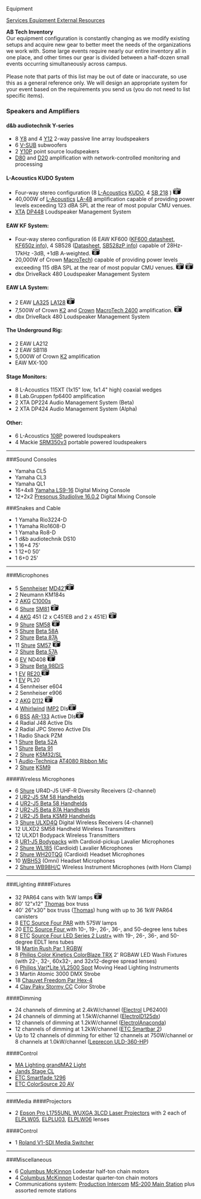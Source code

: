 Equipment
<div class = "title-header">
  <p class="text-justify"> 
    <a href="/services"> Services </a> 
    <a href="/equipment" class="current"> Equipment </a>
    <a href="/external"> External Resources </a> 
  </p>
</div>

**AB Tech Inventory**  
Our equipment configuration is constantly changing as we modify existing
setups and acquire new gear
to better meet the needs of the organizations we work with. Some large events
require nearly our entire inventory all in one place, and other times our gear
is divided between a half-dozen small events occurring simultaneously across
campus.
<br><br>
Please note that parts of this list may be out of date or inaccurate, so use
this as a general reference only.
We will design an appropriate system for your event based on the requirements
you send us (you do not need to list specific items).  
### Speakers and Amplifiers

#### d&b audiotechnik Y-series
* 8 [Y8](https://www.dbaudio.com/global/en/products/series/y-series/y8/) and 4 [Y12](https://www.dbaudio.com/global/en/products/series/y-series/y12/) 2-way passive line array loudspeakers
* 6 [V-SUB](https://www.dbaudio.com/global/en/products/series/v-series/v-gsub/) subwoofers
* 2 [Y10P](https://www.dbaudio.com/global/en/products/series/y-series/y10p/) point source loudspeakers
* [D80](https://www.dbaudio.com/global/en/products/amplifiers/d80/) and [D20](https://www.dbaudio.com/global/en/products/amplifiers/d20/) amplification with network-controlled monitoring and processing

#### L-Acoustics KUDO System

* Four-way stereo configuration (8 [L-Acoustics](http://www.l-acoustics.com)
 [KUDO](http://www.l-acoustics.com/products-kudo-33.html),
  4 [SB 218](http://www.l-acoustics.com/products-sb28-subwoofer-44.html) ) 
  <a href="/static/img/equipment/kudo.jpg"><img
      border=0 src="/static/img/photo.gif"></a>
* 40,000W of [L-Acoustics](http://www.l-acoustics.com/)
  [LA-48](http://labgruppen.com/products/fp_series/c/fp_6400/)
  amplification capable of providing power levels exceeding 123 dBA SPL at the rear
  of most popular CMU venues.
* [XTA](http://www.audiocore.co.uk/)
  [DP448](http://www.audiocore.co.uk/products-series4.html)
  Loudspeaker Management System


#### EAW KF System:
* Four-way stereo configuration (6 EAW KF600
  (<a href="ftp://ftp.eaw.com/Loudspeaker_product_info/Discontinued_loudspeakers/KF_Series//KF600.pdf">KF600 datasheet</a>,
  <a href="http://www.eaw.com/products/item.phtml?part_number=997195">KF650z info</a>),
  4 SB528 (<a href="ftp://ftp.eaw.com/Discontinued%20Products/Datasheets/PDFs/SB528.pdf">Datasheet</a>,
  <a href="http://www.eaw.com/products/item.phtml?part_number=997150">SB528zP info</a>)
  capable of 28Hz-17kHz -3dB, +1dB A-weighted. <a href="/static/img/equipment/mains.jpg"><img border=0
                                                       src="/static/img/photo.gif"></a>
* 20,000W of Crown
  <a href="http://www.crownaudio.com/amp_htm/macronew.htm">MacroTech</a>)
  capable of providing power levels exceeding 115 dBA SPL at the rear
  of most popular CMU venues. <a href="/static/img/equipment/ferdinand.jpg"><img border=0 src="/static/img/photo.gif"></a>
  <a href="/static/img/equipment/luther.jpg"><img border=0 src="/static/img/photo.gif"></a>
* dbx DriveRack 480 Loudspeaker Management System

#### EAW LA System:  
* 2 EAW <a href="http://www.eaw.com/products/item.phtml?part_number=999025">LA325</a> <a href="http://www.eaw.com/products/item.phtml?part_number=997212">LA128</a> <a href="/static/img/equipment/la.jpg"><img border=0 src="/static/img/photo.gif"></a>
* 7,500W of Crown <a href="http://www.crownaudio.com/amp_htm/k.htm">K2</a> and <a href="http://www.crownaudio.com">Crown</a> <a href="http://www.crownaudio.com/amp_htm/macronew.htm">MacroTech 2400</a> amplification. <a href="/static/img/equipment/swissvale.jpg"><img border=0 src="/static/img/photo.gif"></a>
* dbx DriveRack 480 Loudspeaker Management System

#### The Underground Rig:
* 2 EAW LA212
* 2 EAW SB118
* 5,000W of Crown <a href="http://www.crownaudio.com/amp_htm/k.htm">K2</a> amplification
* EAW MX-100

#### Stage Monitors:

* 8 L-Acoustics 115XT (1x15" low, 1x1.4" high) coaxial wedges
* 8 Lab.Gruppen fp6400 amplification
* 2 XTA DP224 Audio Management System (Beta)
* 2 XTA DP424 Audio Management System (Alpha)

#### Other:
* 6 L-Acoustics [108P](https://www.l-acoustics.com/en/product/108p/) powered loudspeakers
* 4 Mackie [SRM350v3](https://mackie.com/sites/default/files/PRODUCT%20RESOURCES/SPECS/Spec_Sheets/SRM350v3_450v3_SS.pdf) portable powered loudspeakers

<hr>

###Sound Consoles
<ul>
  <li>Yamaha CL5
  <li>Yamaha CL3
  <li>Yamaha QL1
  <li>16+4x8 <a href="http://www.yamahaproaudio.com/products/mixers/ls9/">Yamaha LS9-16</a> Digital Mixing Console
  <li>12+2x2 <a href="http://www.presonus.com/products/StudioLive-16.0.2">Presonus Studiolive 16.0.2</a> Digital Mixing Console
</ul>

###Snakes and Cable
<ul>
  <li>1 Yamaha Rio3224-D</li>
  <li>1 Yamaha Rio1608-D</li>
  <li>1 Yamaha Ro8-D</li>
  <li>1 d&b audiotechnik DS10</li>
  <li>1 16+4 75'</li>
  <li>1 12+0 50'</li>
  <li>1 6+0 25'</li>
</ul>

<hr>

###Microphones
<ul>
  <li>5 <a href="http://www.sennheiserusa.com">Sennheiser</a> <a href="http://www.sennheiserusa.com/pages/products/micro/md421.htm">MD421</a><a href="/static/img/equipment/421.jpg"><img border=0 src="/static/img/photo.gif"></a>
  <li>2 Neumann KM184s
  <li>2 <a href="http://www.akg.com">AKG</a> <a href="http://www.akg.com/products/powerslave,mynodeid,15,id,759,pid,759,_language,EN.html">C1000s</a> </a>
  <li>6 <a href="http://www.shure.com">Shure</a> <a href="http://www.shure.com/microphones/models/sm81.asp">SM81</a> <a href="/static/img/equipment/sm81.jpg"><img border=0 src="/static/img/photo.gif"></a>
  <li>4 <a href="http://www.akg.com">AKG</a> 451 (2 x C451EB and 2 x 451E) <a href="/static/img/equipment/ck451eb.jpg"><img border=0 src="/static/img/photo.gif"></a>
  <li>9 <a href="http://www.shure.com">Shure</a> <a href="http://www.shure.com/microphones/models/sm58.asp">SM58</a> <a href="/static/img/equipment/sm58.jpg"><img border=0 src="/static/img/photo.gif"></a>
  <li>5 <a href="http://www.shure.com">Shure</a> <a href="http://www.shure.com/microphones/models/beta58a.asp">Beta 58A</a>
  <li>2 <a href="http://www.shure.com">Shure</a> <a href="http://www.shure.com/microphones/models/beta87.asp">Beta 87A</a>
  <li>11 <a href="http://www.shure.com">Shure</a> <a href="http://www.shure.com/microphones/models/sm57.asp">SM57</a> <a href="/static/img/equipment/sm57.jpg"><img border=0 src="/static/img/photo.gif"></a>
  <li>2 <a href="http://www.shure.com">Shure</a> <a href="http://www.shure.com/microphones/models/beta57a.asp">Beta 57A</a>
  <li>6 <a href="http://www.electrovoice.com">EV</a> ND408 <a href="/static/img/equipment/408.jpg"><img border=0 src="/static/img/photo.gif"></a>
  <li>3 <a href="http://www.shure.com">Shure</a> <a href="http://www.shure.com/microphones/models/beta98ds.asp">Beta 98D/S</a>
  <li>1 <a href="http://www.electrovoice.com">EV</a> <a href="http://www.electrovoice.com/electrovoice/products.nsf/allpages/4F56507BDF754C5086256B900080527F?Opendocument">RE20 </a><a href="/static/img/equipment/re20.jpg"><img border=0 src="/static/img/photo.gif"></a>
  <li>1 <a href="http://www.electrovoice.com">EV</a> PL20
  <li>4 Sennheiser e604
  <li>2 Sennheiser e906
  <li>2 <a href="http://www.akg-acoustics.com">AKG</a> <a href="http://www.akg.com/products/powerslave,mynodeid,15,id,261,pid,261,_language,EN.html">D112</a> <a href="/static/img/equipment/d112.jpg"><img border=0 src="/static/img/photo.gif"></a>
  <li>4 <a href="http://www.whirlwindusa.com">Whirlwind</a> <a href="http://www.whirlwindusa.com/dirbox.html">IMP2</a> DIs<a href="/static/img/equipment/DI.jpg"><img border=0 src="/static/img/photo.gif"></a>
  <li>6 <a href="http://www.bss.co.uk">BSS</a> <a href="http://www.bss.co.uk/ar133.htm">AR-133</a> Active DIs<a href="/static/img/equipment/ar133.gif"><img border=0 src="/static/img/photo.gif"></a>
  <li>4 Radial J48 Active DIs
  <li>2 Radial JPC Stereo Active DIs
  <li>1 Radio Shack PZM
  <li>1 <a href="http://www.shure.com">Shure</a> <a href="http://www.shure.com/microphones/models/beta52.asp">Beta 52A</a>
  <li>1 <a href="http://www.shure.com">Shure</a> <a href="http://www.shure.com/microphones/models/beta91.asp">Beta 91</a>
  <li>2 <a href="http://www.shure.com">Shure</a> <a href="http://www.shure.com/microphones/models/ksm32.asp">KSM32/SL </a>
  <li>1 <a href="http://www.audio-technica.com">Audio-Technica</a> <a href="http://www.audio-technica.com/cms/wired_mics/b0107aebd9c2641d/index.html">AT4080 Ribbon Mic </a>
  <li>2 <a href="http://www.shure.com">Shure</a> <a href="http://www.shure.com/americas/products/microphones/ksm/ksm9-handheld-vocal-microphone">KSM9 </a>
</ul>


####Wireless Microphones
<ul>
  <li>6 <a href="http://www.shure.com">Shure</a> UR4D-J5 UHF-R Diversity Receivers (2-channel)
  <li>2 <a href="http://www.shure.com/wireless/uhf/u2.asp">UR2-J5 SM 58 Handhelds</a>
  <li>4 <a href="http://www.shure.com/wireless/uhf/u2.asp">UR2-J5 Beta 58 Handhelds</a>
  <li>2 <a href="http://www.shure.com/wireless/uhf/u2.asp">UR2-J5 Beta 87A Handhelds</a>
  <li>2 <a href="http://www.shure.com/wireless/uhf/u2.asp">UR2-J5 Beta KSM9 Handhelds</a>
  <li>3 <a href="http://www.shure.com/americas/products/wireless-systems/ulxd-systems">Shure ULXD4Q</a> Digital Wireless Receivers (4-channel)</li>
  <li>12 ULXD2 SM58 Handheld Wireless Transmitters</li>
  <li>12 ULXD1 Bodypack Wireless Transmitters</li>
  <li>8 <a href="http://www.shure.com/wireless/uhf/u1.asp">UR1-J5 Bodypacks</a> with Cardioid-pickup Lavalier Microphones
  <li>2 <a href="http://www.shure.com/microphones/models/wl18x.asp">Shure WL185</a> (Cardioid) Lavalier Microphones
  <li>2 <a href="http://www.shure.com/microphones/models/wh20.asp">Shure WH20TQG</a> (Cardioid) Headset Microphones
  <li>10 <a href="http://www.shure.com/microphones/models/beta53.asp">WBH53</a> (Omni) Headset Microphones
  <li>2 <a href="http://www.shure.com/microphones/models/beta98h.asp">Shure WB98H/C</a> Wireless Instrument Microphones (with Horn Clamp)
</ul>

<hr>

###Lighting
####Fixtures
<ul>
  <li>32 PAR64 cans with 1kW lamps <a href="/static/img/equipment/pars.jpg"><img border=0 src="/static/img/photo.gif"></a>
  <li>80' 12"x12" <a href="http://www.jthomaseng.com">Thomas</a> box truss
  <li>40' 26"x30" box truss (<a href="http://www.jthomaseng.com">Thomas</a>) hung with up to 36 1kW PAR64 canisters
  <li>8 <a href="http://www.etcconnect.com">ETC</a><a href="http://www.etcconnect.com/products/products.asp?13"> Source Four PAR</a> with 575W lamps
  <li>20 <a href="http://www.etcconnect.com">ETC</a><a href="http://www.etcconnect.com/products/products.asp?1"> Source Four </a> with 10-, 19-, 26-, 36-, and 50-degree lens tubes
  <li>8 <a href="http://www.etcconnect.com">ETC</a> <a href="https://www.etcconnect.com/Products/Lighting-Fixtures/Source-Four-LED-Series-2/Source-Four-LED-Series-2-Lustr/">Source Four LED Series 2 Lustr+</a> with 19-, 26-, 36-, and 50-degree EDLT lens tubes</li>
  <li>18 <a href="http://www.martin.com/">Martin</a><a href="http://www.martin.com/en-us/product-details/rush-par-1-rgbw"> Rush Par 1 RGBW</a>
  <li>8 <a href="http://www.colorkinetics.com/ls/rgb/colorblazetrx/">Philips Color Kinetics ColorBlaze TRX</a> 2' RGBAW LED Wash Fixtures (with 22-, 32-, 60x32-, and 32x12-degree spread lenses)
  <li>6 <a href="http://www.vari-lite.com/index.php?src=directory&view=products&srctype=detail&refno=34215&category=Series2000">Philips Vari*Lite VL2500 Spot</a> Moving Head Lighting Instruments
  <li>3 Martin Atomic 3000 DMX Strobe
  <li>18 <a href="https://www.chauvetdj.com/products/freedom-par-hex-4/">Chauvet Freedom Par Hex-4</a>
  <li>4 <a href="https://www.claypaky.it/en/products/stormy">Clay Paky Stormy CC</a> Color Strobe
</ul>
####Dimming
<ul>
  <li>24 channels of dimming at 2.4kW/channel (<a href="http://www.electrol.net">Electrol</a> LP62400)
  <li>24 channels of dimming at 1.5kW/channel (<a href="http://www.electrol.net">Electrol</a><a href="http://www.electrol.net/dxdimming.htm">D125dx</a>)
  <li>12 channels of dimming at 1.2kW/channel (<a href="http://www.electrol.net">Electrol</a><a href="http://www.electrol.net/anaconda.htm">Anaconda</a>)
  <li>12 channels of dimming at 1.2kW/channel (<a href="https://www.etcconnect.com/Products/Power-Controls/Distributed/SmartSystems/SmartBar-2.aspx">ETC Smartbar 2</a>)
  <li>Up to 12 channels of dimming for either 12 channels at 750W/channel or 8 channels at 1.0kW/channel (<a href="https://www.leprecon.com/products/product/9">Leprecon ULD-360-HP</a>)
</ul>
####Control
<ul>
  <li><a href="http://www.malighting.com/en/products/control/control/ma-lighting/grandma2-light/120112-grandma2-light.html">MA Lighting grandMA2 Light</a>
    <li><a href="https://jands.com/stage-cl/">Jands Stage CL</a>
  <li><a href="http://www.etcconnect.com/Products/Consoles/Smart-Family/SmartFade/Features.aspx">ETC Smartfade 1296</a>
  <li><a href="https://www.etcconnect.com/Products/Consoles/ColorSource/Features.aspx">ETC ColorSource 20 AV</a>
</ul>

<hr>

###Media
####Projectors
<ul>
  <li>2 <a href="https://epson.com/For-Work/Projectors/Large-Venue/Pro-L1755UNL-WUXGA-3LCD-Laser-Projector-with-4K-Enhancement-Without-Lens/p/V11H892820">Epson Pro L1755UNL WUXGA 3LCD Laser Projectors</a> with 2 each of <a href="https://epson.com/Accessories/Projector-Accessories/Wide-Throw-%231-Zoom-Lens-%28ELPLW05%29/p/V12H004W05">ELPLW05</a>, <a href="https://epson.com/Accessories/Projector-Accessories/Short-Throw-%231-Zoom-Lens-%28ELPLU03%29/p/V12H004U03">ELPLU03</a>, <a href="https://epson.com/Accessories/Projector-Accessories/Wide-Throw-%232-Zoom-Lens-%28ELPLW06%29/p/V12H004W06">ELPLW06</a> lenses
</ul>
####Control
<ul>
  <li>1 <a href="https://proav.roland.com/global/products/v-1sdi/">Roland V1-SDI Media Switcher</a>
</ul>

<hr>

###Miscellaneous
<ul>
  <li>6 <a href="http://www.cmworks.com/">Columbus McKinnon</a> Lodestar half-ton chain motors
  <li>4 <a href="http://www.cmworks.com/">Columbus McKinnon</a> Lodestar quarter-ton chain motors
  <li>Communications system: <a href="http://www.beltpack.com">Production Intercom</a> <a href="http://www.beltpack.com/ms-200.htm">MS-200 Main Station</a> plus assorted remote stations
</ul>
